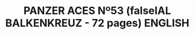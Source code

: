 ---
layout: product
title: "PANZER ACES Nº53 (falseIAL BALKENKREUZ - 72 pages) ENGLISH"
price: "1500" 
desc: "Časopis"
img_path: "/assets/img/PANZ-0053.jpg"
brand: "AMMO"
available: false
special_offer: false
new: false
soon: false
cat: "090000"
subcat: "090100"
subsubcat: "090101"
sifra: "PANZ-0053"
popular: false
---